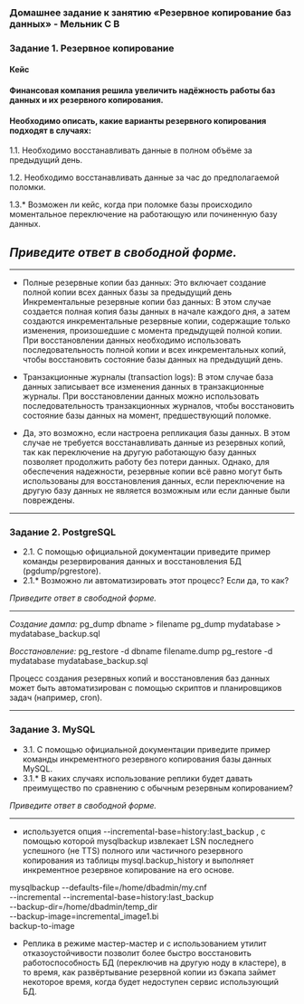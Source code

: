 ### Домашнее задание к занятию «Резервное копирование баз данных» - Мельник С В

### Задание 1. Резервное копирование

#### Кейс

#### Финансовая компания решила увеличить надёжность работы баз данных и их резервного копирования.

#### Необходимо описать, какие варианты резервного копирования подходят в случаях:

1.1. Необходимо восстанавливать данные в полном объёме за предыдущий день.

1.2. Необходимо восстанавливать данные за час до предполагаемой поломки.

1.3.\* Возможен ли кейс, когда при поломке базы происходило моментальное переключение на работающую или починенную базу данных.

## _Приведите ответ в свободной форме._

---

- Полные резервные копии баз данных: Это включает создание полной копии всех данных базы за предыдущий день Инкрементальные резервные копии баз данных: В этом случае создается полная копия базы данных в начале каждого дня, а затем создаются инкрементальные резервные копии, содержащие только изменения, произошедшие с момента предыдущей полной копии. При восстановлении данных необходимо использовать последовательность полной копии и всех инкрементальных копий, чтобы восстановить состояние базы данных на предыдущий день.

- Транзакционные журналы (transaction logs): В этом случае база данных записывает все изменения данных в транзакционные журналы. При восстановлении данных можно использовать последовательность транзакционных журналов, чтобы восстановить состояние базы данных на момент, предшествующий поломке.

- Да, это возможно, если настроена репликация базы данных. В этом случае не требуется восстанавливать данные из резервных копий, так как переключение на другую работающую базу данных позволяет продолжить работу без потери данных. Однако, для обеспечения надежности, резервные копии всё равно могут быть использованы для восстановления данных, если переключение на другую базу данных не является возможным или если данные были повреждены.

---

### Задание 2. PostgreSQL

- 2.1. С помощью официальной документации приведите пример команды резервирования данных и восстановления БД (pgdump/pgrestore).
- 2.1.\* Возможно ли автоматизировать этот процесс? Если да, то как?

_Приведите ответ в свободной форме._

---

_Создание дампа:_
pg_dump dbname > filename
pg_dump mydatabase > mydatabase_backup.sql

_Восстановление:_
pg_restore -d dbname filename.dump
pg_restore -d mydatabase mydatabase_backup.sql

Процесс создания резервных копий и восстановления баз данных может быть автоматизирован с помощью скриптов и планировщиков задач (например, cron).

---

### Задание 3. MySQL

- 3.1. С помощью официальной документации приведите пример команды инкрементного резервного копирования базы данных MySQL.
- 3.1.\* В каких случаях использование реплики будет давать преимущество по сравнению с обычным резервным копированием?

_Приведите ответ в свободной форме._

---

- используется опция --incremental-base=history:last_backup , с помощью которой mysqlbackup извлекает LSN последнего успешного (не TTS) полного или частичного резервного копирования из таблицы mysql.backup_history и выполняет инкрементное резервное копирование на его основе.

mysqlbackup --defaults-file=/home/dbadmin/my.cnf \
 --incremental --incremental-base=history:last_backup \
 --backup-dir=/home/dbadmin/temp_dir \
 --backup-image=incremental_image1.bi \
 backup-to-image

- Реплика в режиме мастер-мастер и с использованием утилит отказоустойчивости позволит более быстро восстановить работоспособность БД (переключив на другую ноду в кластере), в то время, как развёртывание резервной копии из бэкапа займет некоторое время, когда будет недоступен сервис использующий БД.
